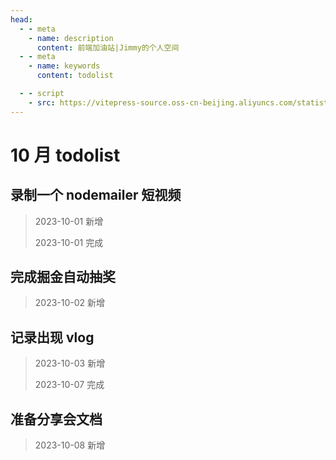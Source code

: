 ```yaml
---
head:
  - - meta
    - name: description
      content: 前端加油站|Jimmy的个人空间
  - - meta
    - name: keywords
      content: todolist

  - - script
    - src: https://vitepress-source.oss-cn-beijing.aliyuncs.com/statistics.js
---
```


# 10 月 todolist

## 录制一个 nodemailer 短视频

> 2023-10-01 新增
>
> 2023-10-01 完成

## 完成掘金自动抽奖

> 2023-10-02 新增

## 记录出现 vlog

> 2023-10-03 新增
>
> 2023-10-07 完成

## 准备分享会文档

> 2023-10-08 新增
